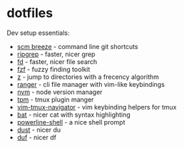 # dotfiles

Dev setup essentials:

- [scm breeze](https://github.com/scmbreeze/scm_breeze) - command line git shortcuts
- [ripgrep](https://github.com/BurntSushi/ripgrep) - faster, nicer grep
- [fd](https://github.com/sharkdp/fd) - faster, nicer file search
- [fzf](https://github.com/junegunn/fzf) - fuzzy finding toolkit
- [z](https://github.com/rupa/z) - jump to directories with a frecency algorithm
- [ranger](https://github.com/ranger/ranger) - cli file manager with vim-like keybindings
- [nvm](https://github.com/nvm-sh/nvm) - node version manager
- [tpm](https://github.com/tmux-plugins/tpm) - tmux plugin manger
- [vim-tmux-navigator](https://github.com/christoomey/vim-tmux-navigator) - vim keybinding helpers for tmux
- [bat](https://github.com/sharkdp/bat) - nicer cat with syntax highlighting
- [powerline-shell](https://github.com/b-ryan/powerline-shell) - a nice shell prompt
- [dust](https://github.com/bootandy/dust) - nicer du
- [duf](https://github.com/muesli/duf) - nicer df
